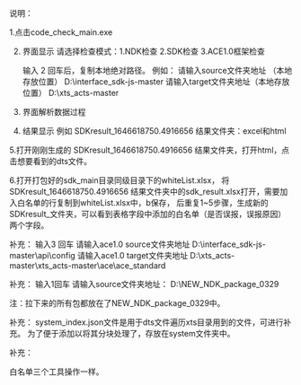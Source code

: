 说明：

1.点击code_check_main.exe

2. 界面显示 请选择检查模式：1.NDK检查 2.SDK检查 3.ACE1.0框架检查
   
   输入 2 回车后，复制本地绝对路径。
   例如：
   请输入source文件夹地址 （本地存放位置）
   D:\interface_sdk-js-master
   请输入target文件夹地址（本地存放位置）
   D:\xts_acts-master

3. 界面解析数据过程

4. 结果显示 例如 SDKresult_1646618750.4916656 结果文件夹：excel和html

5.打开刚刚生成的 SDKresult_1646618750.4916656 结果文件夹，打开html，点击想要看到的dts文件。

6.打开打包好的sdk_main目录同级目录下的whiteList.xlsx，
  将SDKresult_1646618750.4916656 结果文件夹中的sdk_result.xlsx打开，需要加入白名单的行复制到whiteList.xlsx中，b保存，
  后重复1~5步骤，生成新的SDKresult_文件夹，可以看到表格字段中添加的白名单（是否误报，误报原因）两个字段。



补充：
输入3 回车
请输入ace1.0 source文件夹地址
D:\interface_sdk-js-master\api\config
请输入ace1.0 target文件夹地址
D:\xts_acts-master\xts_acts-master\ace\ace_standard

补充：
输入1回车
请输入source文件夹地址：
D:\NEW_NDK_package_0329

注：拉下来的所有包都放在了NEW_NDK_package_0329中。


补充：
system_index.json文件是用于dts文件遍历xts目录用到的文件，可进行补充。
为了便于添加以将其分块处理了，存放在system文件夹中。

补充：

白名单三个工具操作一样。